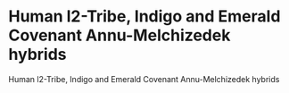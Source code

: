 # Human l2-Tribe, Indigo and Emerald Covenant Annu-Melchizedek hybrids

Human l2-Tribe, Indigo and Emerald Covenant Annu-Melchizedek hybrids